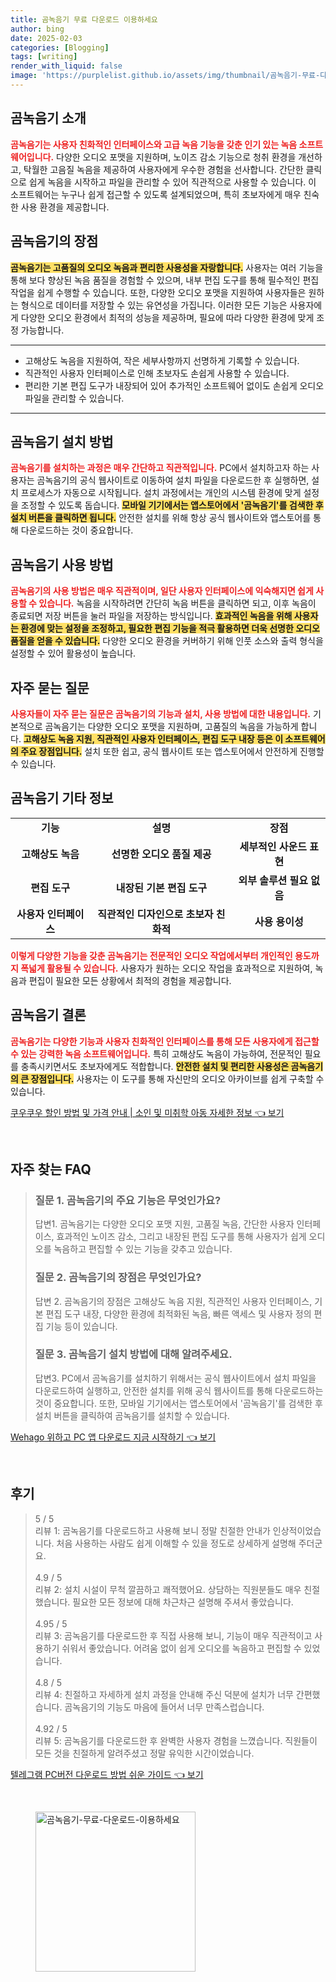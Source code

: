 ```yaml
---
title: 곰녹음기 무료 다운로드 이용하세요
author: bing
date: 2025-02-03
categories: [Blogging]
tags: [writing]
render_with_liquid: false
image: 'https://purplelist.github.io/assets/img/thumbnail/곰녹음기-무료-다운로드-이용하세요.webp'
---
```



<h2 id='곰녹음기_소개'>곰녹음기 소개</h2>

<p><b><span style="color: #ee2323;">곰녹음기는 사용자 친화적인 인터페이스와 고급 녹음 기능을 갖춘 인기 있는 녹음 소프트웨어입니다.</span></b> 다양한 오디오 포맷을 지원하며, 노이즈 감소 기능으로 청취 환경을 개선하고, 탁월한 고음질 녹음을 제공하여 사용자에게 우수한 경험을 선사합니다. 간단한 클릭으로 쉽게 녹음을 시작하고 파일을 관리할 수 있어 직관적으로 사용할 수 있습니다. 이 소프트웨어는 누구나 쉽게 접근할 수 있도록 설계되었으며, 특히 초보자에게 매우 친숙한 사용 환경을 제공합니다.</p>

<h2 id='곰녹음기_장점'>곰녹음기의 장점</h2>

<p><b><span style="background-color: #ffe066;">곰녹음기는 고품질의 오디오 녹음과 편리한 사용성을 자랑합니다.</span></b> 사용자는 여러 기능을 통해 보다 향상된 녹음 품질을 경험할 수 있으며, 내부 편집 도구를 통해 필수적인 편집 작업을 쉽게 수행할 수 있습니다. 또한, 다양한 오디오 포맷을 지원하여 사용자들은 원하는 형식으로 데이터를 저장할 수 있는 유연성을 가집니다. 이러한 모든 기능은 사용자에게 다양한 오디오 환경에서 최적의 성능을 제공하며, 필요에 따라 다양한 환경에 맞게 조정 가능합니다.</p>

<hr />

<ul>
    <li>고해상도 녹음을 지원하여, 작은 세부사항까지 선명하게 기록할 수 있습니다.</li>
    <li>직관적인 사용자 인터페이스로 인해 초보자도 손쉽게 사용할 수 있습니다.</li>
    <li>편리한 기본 편집 도구가 내장되어 있어 추가적인 소프트웨어 없이도 손쉽게 오디오 파일을 관리할 수 있습니다.</li>
</ul>

<hr />

<h2 id='곰녹음기_설치방법'>곰녹음기 설치 방법</h2>

<p><b><span style="color: #ee2323;">곰녹음기를 설치하는 과정은 매우 간단하고 직관적입니다.</span></b> PC에서 설치하고자 하는 사용자는 곰녹음기의 공식 웹사이트로 이동하여 설치 파일을 다운로드한 후 실행하면, 설치 프로세스가 자동으로 시작됩니다. 설치 과정에서는 개인의 시스템 환경에 맞게 설정을 조정할 수 있도록 돕습니다. <b><span style="background-color: #ffe066;">모바일 기기에서는 앱스토어에서 '곰녹음기'를 검색한 후 설치 버튼을 클릭하면 됩니다.</span></b> 안전한 설치를 위해 항상 공식 웹사이트와 앱스토어를 통해 다운로드하는 것이 중요합니다.</p>

<h2 id='곰녹음기_사용방법'>곰녹음기 사용 방법</h2>

<p><b><span style="color: #ee2323;">곰녹음기의 사용 방법은 매우 직관적이며, 일단 사용자 인터페이스에 익숙해지면 쉽게 사용할 수 있습니다.</span></b> 녹음을 시작하려면 간단히 녹음 버튼을 클릭하면 되고, 이후 녹음이 종료되면 저장 버튼을 눌러 파일을 저장하는 방식입니다. <b><span style="background-color: #ffe066;">효과적인 녹음을 위해 사용자는 환경에 맞는 설정을 조정하고, 필요한 편집 기능을 적극 활용하면 더욱 선명한 오디오 품질을 얻을 수 있습니다.</span></b> 다양한 오디오 환경을 커버하기 위해 인풋 소스와 출력 형식을 설정할 수 있어 활용성이 높습니다.</p>

<h2 id='자주_묻는_질문'>자주 묻는 질문</h2>

<p><b><span style="color: #ee2323;">사용자들이 자주 묻는 질문은 곰녹음기의 기능과 설치, 사용 방법에 대한 내용입니다.</span></b> 기본적으로 곰녹음기는 다양한 오디오 포맷을 지원하며, 고품질의 녹음을 가능하게 합니다. <b><span style="background-color: #ffe066;">고해상도 녹음 지원, 직관적인 사용자 인터페이스, 편집 도구 내장 등은 이 소프트웨어의 주요 장점입니다.</span></b> 설치 또한 쉽고, 공식 웹사이트 또는 앱스토어에서 안전하게 진행할 수 있습니다.</p>

<h2 id='곰녹음기_기타_정보'>곰녹음기 기타 정보</h2>

<table>
    <tr>
        <td style="text-align: center; height: 17px;"><b>기능</b></td>
        <td style="text-align: center; height: 17px;"><b>설명</b></td>
        <td style="text-align: center; height: 17px;"><b>장점</b></td>
    </tr>
    <tr>
        <td style="text-align: center; height: 17px;"><b>고해상도 녹음</b></td>
        <td style="text-align: center; height: 17px;"><b>선명한 오디오 품질 제공</b></td>
        <td style="text-align: center; height: 17px;"><b>세부적인 사운드 표현</b></td>
    </tr>
    <tr>
        <td style="text-align: center; height: 17px;"><b>편집 도구</b></td>
        <td style="text-align: center; height: 17px;"><b>내장된 기본 편집 도구</b></td>
        <td style="text-align: center; height: 17px;"><b>외부 솔루션 필요 없음</b></td>
    </tr>
    <tr>
        <td style="text-align: center; height: 17px;"><b>사용자 인터페이스</b></td>
        <td style="text-align: center; height: 17px;"><b>직관적인 디자인으로 초보자 친화적</b></td>
        <td style="text-align: center; height: 17px;"><b>사용 용이성</b></td>
    </tr>
</table>

<p><b><span style="color: #ee2323;">이렇게 다양한 기능을 갖춘 곰녹음기는 전문적인 오디오 작업에서부터 개인적인 용도까지 폭넓게 활용될 수 있습니다.</span></b> 사용자가 원하는 오디오 작업을 효과적으로 지원하여, 녹음과 편집이 필요한 모든 상황에서 최적의 경험을 제공합니다.</p>

<h2 id='곰녹음기_결론'>곰녹음기 결론</h2>

<p><b><span style="color: #ee2323;">곰녹음기는 다양한 기능과 사용자 친화적인 인터페이스를 통해 모든 사용자에게 접근할 수 있는 강력한 녹음 소프트웨어입니다.</span></b> 특히 고해상도 녹음이 가능하여, 전문적인 필요를 충족시키면서도 초보자에게도 적합합니다. <b><span style="background-color: #ffe066;">안전한 설치 및 편리한 사용성은 곰녹음기의 큰 장점입니다.</span></b> 사용자는 이 도구를 통해 자신만의 오디오 아카이브를 쉽게 구축할 수 있습니다.</p>


<p><a class="click-button" title="쿠우쿠우 할인 방법 및 가격 안내 | 소인 및 미취학 아동 자세한 정보" href="https://purplelist.github.io/posts/%EC%BF%A0%EC%9A%B0%EC%BF%A0%EC%9A%B0-%ED%95%A0%EC%9D%B8-%EB%B0%A9%EB%B2%95-%EB%B0%8F-%EA%B0%80%EA%B2%A9-%EC%95%88%EB%82%B4-%EC%86%8C%EC%9D%B8-%EB%B0%8F-%EB%AF%B8%EC%B7%A8%ED%95%99-%EC%95%84%EB%8F%99-%EC%9E%90%EC%84%B8%ED%95%9C-%EC%A0%95%EB%B3%B4/" rel="dofollow">쿠우쿠우 할인 방법 및 가격 안내 | 소인 및 미취학 아동 자세한 정보 👈 보기</a></p><br>
<h2 id='자주_찾는_FAQ'>자주 찾는 FAQ</h2>
<div itemscope="" itemtype="https://schema.org/FAQPage">
<blockquote>
<div itemscope="" itemprop="mainEntity" itemtype="https://schema.org/Question">
<h3 itemprop="name">질문 1. 곰녹음기의 주요 기능은 무엇인가요?</h3>
<div itemscope="" itemprop="acceptedAnswer" itemtype="https://schema.org/Answer">
<span itemprop="text">
<p>답변1. 곰녹음기는 다양한 오디오 포맷 지원, 고품질 녹음, 간단한 사용자 인터페이스, 효과적인 노이즈 감소, 그리고 내장된 편집 도구를 통해 사용자가 쉽게 오디오를 녹음하고 편집할 수 있는 기능을 갖추고 있습니다.</p>
</span>
</div>
</div>
<div itemscope="" itemprop="mainEntity" itemtype="https://schema.org/Question">
<h3 itemprop="name">질문 2. 곰녹음기의 장점은 무엇인가요?</h3>
<div itemscope="" itemprop="acceptedAnswer" itemtype="https://schema.org/Answer">
<span itemprop="text">
<p>답변 2. 곰녹음기의 장점은 고해상도 녹음 지원, 직관적인 사용자 인터페이스, 기본 편집 도구 내장, 다양한 환경에 최적화된 녹음, 빠른 액세스 및 사용자 정의 편집 기능 등이 있습니다.</p>
</span>
</div>
</div>
<div itemscope="" itemprop="mainEntity" itemtype="https://schema.org/Question">
<h3 itemprop="name">질문 3. 곰녹음기 설치 방법에 대해 알려주세요.</h3>
<div itemscope="" itemprop="acceptedAnswer" itemtype="https://schema.org/Answer">
<span itemprop="text">
<p>답변3. PC에서 곰녹음기를 설치하기 위해서는 공식 웹사이트에서 설치 파일을 다운로드하여 실행하고, 안전한 설치를 위해 공식 웹사이트를 통해 다운로드하는 것이 중요합니다. 또한, 모바일 기기에서는 앱스토어에서 '곰녹음기'를 검색한 후 설치 버튼을 클릭하여 곰녹음기를 설치할 수 있습니다.</p>
</span>
</div>
</div>
</blockquote>
</div>
<p><a class="click-button" title="Wehago 위하고 PC 앱 다운로드 지금 시작하기" href="https://purplelist.github.io/posts/Wehago-%EC%9C%84%ED%95%98%EA%B3%A0-PC-%EC%95%B1-%EB%8B%A4%EC%9A%B4%EB%A1%9C%EB%93%9C-%EC%A7%80%EA%B8%88-%EC%8B%9C%EC%9E%91%ED%95%98%EA%B8%B0/" rel="dofollow">Wehago 위하고 PC 앱 다운로드 지금 시작하기 👈 보기</a></p><br>
<h2 id='후기'>후기</h2>
<div itemscope itemtype="https://schema.org/Product">
  <blockquote>
  <div itemprop="review" itemscope itemtype="https://schema.org/Review">
      <div itemprop="reviewRating" itemscope itemtype="https://schema.org/Rating"> <span itemprop="ratingValue">5</span> / <span itemprop="bestRating">5</span> </div>
      <span itemprop="reviewBody">리뷰 1: 곰녹음기를 다운로드하고 사용해 보니 정말 친절한 안내가 인상적이었습니다. 처음 사용하는 사람도 쉽게 이해할 수 있을 정도로 상세하게 설명해 주더군요. </span>
  </div>
  <br>
  <div itemprop="review" itemscope itemtype="https://schema.org/Review">
      <div itemprop="reviewRating" itemscope itemtype="https://schema.org/Rating"> <span itemprop="ratingValue">4.9</span> / <span itemprop="bestRating">5</span> </div>
      <span itemprop="reviewBody">리뷰 2: 설치 시설이 무척 깔끔하고 쾌적했어요. 상담하는 직원분들도 매우 친절했습니다. 필요한 모든 정보에 대해 차근차근 설명해 주셔서 좋았습니다.</span>
  </div>
  <br>
  <div itemprop="review" itemscope itemtype="https://schema.org/Review">
      <div itemprop="reviewRating" itemscope itemtype="https://schema.org/Rating"> <span itemprop="ratingValue">4.95</span> / <span itemprop="bestRating">5</span> </div>
      <span itemprop="reviewBody">리뷰 3: 곰녹음기를 다운로드한 후 직접 사용해 보니, 기능이 매우 직관적이고 사용하기 쉬워서 좋았습니다. 어려움 없이 쉽게 오디오를 녹음하고 편집할 수 있었습니다.</span>
  </div>
  <br>
  <div itemprop="review" itemscope itemtype="https://schema.org/Review">
      <div itemprop="reviewRating" itemscope itemtype="https://schema.org/Rating"> <span itemprop="ratingValue">4.8</span> / <span itemprop="bestRating">5</span> </div>
      <span itemprop="reviewBody">리뷰 4: 친절하고 자세하게 설치 과정을 안내해 주신 덕분에 설치가 너무 간편했습니다. 곰녹음기의 기능도 마음에 들어서 너무 만족스럽습니다.</span>
  </div>
  <br>
  <div itemprop="review" itemscope itemtype="https://schema.org/Review">
      <div itemprop="reviewRating" itemscope itemtype="https://schema.org/Rating"> <span itemprop="ratingValue">4.92</span> / <span itemprop="bestRating">5</span> </div>
      <span itemprop="reviewBody">리뷰 5: 곰녹음기를 다운로드한 후 완벽한 사용자 경험을 느꼈습니다. 직원들이 모든 것을 친절하게 알려주셨고 정말 유익한 시간이었습니다.</span>
  </div>
  </blockquote>
</div>
<p><a class="click-button" title="텔레그램 PC버전 다운로드 방법 쉬운 가이드" href="https://purplelist.github.io/posts/%ED%85%94%EB%A0%88%EA%B7%B8%EB%9E%A8-PC%EB%B2%84%EC%A0%84-%EB%8B%A4%EC%9A%B4%EB%A1%9C%EB%93%9C-%EB%B0%A9%EB%B2%95-%EC%89%AC%EC%9A%B4-%EA%B0%80%EC%9D%B4%EB%93%9C/" rel="dofollow">텔레그램 PC버전 다운로드 방법 쉬운 가이드 👈 보기</a></p><br>
<figure class="image"><img src="https://purplelist.github.io/assets/img/thumbnail/곰녹음기-무료-다운로드-이용하세요.webp" alt="곰녹음기-무료-다운로드-이용하세요" width="256" height="256"></figure>
